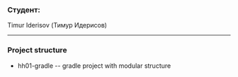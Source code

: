 ### Студент:
Timur Iderisov (Тимур Идерисов)

---
### Project structure
- hh01-gradle
-- gradle project with modular structure
